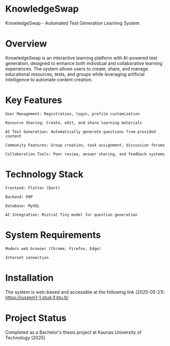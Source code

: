 # KnowledgeSwap

KnowledgeSwap - Automated Test Generation Learning System
# Overview

KnowledgeSwap is an interactive learning platform with AI-powered test generation, designed to enhance both individual and collaborative learning experiences. The system allows users to create, share, and manage educational resources, tests, and groups while leveraging artificial intelligence to automate content creation.
# Key Features

    User Management: Registration, login, profile customization

    Resource Sharing: Create, edit, and share learning materials

    AI Test Generation: Automatically generate questions from provided content

    Community Features: Group creation, task assignment, discussion forums

    Collaboration Tools: Peer review, answer sharing, and feedback systems

# Technology Stack

    Frontend: Flutter (Dart)

    Backend: PHP

    Database: MySQL

    AI Integration: Mistral Tiny model for question generation

# System Requirements

    Modern web browser (Chrome, Firefox, Edge)

    Internet connection

# Installation

The system is web-based and accessible at the following link (2025-05-21):
https://juszem1-1.stud.if.ktu.lt/

# Project Status

Completed as a Bachelor's thesis project at Kaunas University of Technology (2025)
